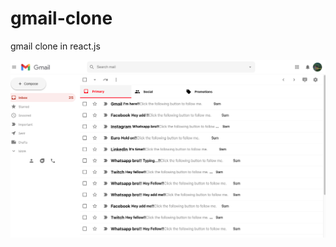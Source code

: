 # gmail-clone
 gmail clone in react.js

<img src="https://github.com/Nesim11/gmail-clone/blob/main/screenshot/1.png" width="auto" height="auto">
